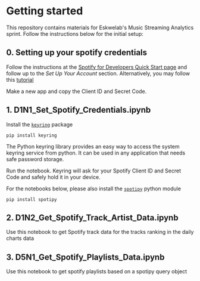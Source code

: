 # Getting started

This repository contains materials for Eskwelab's Music Streaming Analytics sprint. Follow the instructions below for the initial setup:

## 0. Setting up your spotify credentials
Follow the instructions at the [Spotify for Developers Quick Start page](https://developer.spotify.com/documentation/web-api/quick-start/) and follow up to the *Set Up Your Account* section. Alternatively, you may follow this [tutorial](https://developer.spotify.com/documentation/general/guides/authorization-guide/)

Make a new app and copy the Client ID and Secret Code.

## 1. D1N1_Set_Spotify_Credentials.ipynb

Install the [`keyring`](https://keyring.readthedocs.io/en/latest/) package
````
pip install keyring 
````
The Python keyring library provides an easy way to access the system keyring service from python. It can be used in any application that needs safe password storage. 

Run the notebook. Keyring will ask for your Spotify Client ID and Secret Code and safely hold it in your device.

For the notebooks below, please also install the [`spotipy`](https://spotipy.readthedocs.io/en/2.12.0/) python module 
````
pip install spotipy
````
## 2.  D1N2_Get_Spotify_Track_Artist_Data.ipynb
Use this notebook to get Spotify track data for the tracks ranking in the daily charts data

## 3. D5N1_Get_Spotify_Playlists_Data.ipynb
Use this notebook to get spotify playlists based on a spotipy query object 


